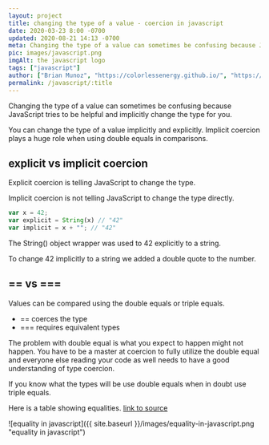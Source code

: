 ```yaml
---
layout: project
title: changing the type of a value - coercion in javascript
date: 2020-03-23 8:00 -0700
updated: 2020-08-21 14:13 -0700
meta: Changing the type of a value can sometimes be confusing because JavaScript tries to be helpful and implicitly change the type for you.
pic: images/javascript.png
imgAlt: the javascript logo
tags: ["javascript"]
author: ["Brian Munoz", "https://colorlessenergy.github.io/", "https://github.com/colorlessenergy"]
permalink: /javascript/:title
---
```


Changing the type of a value can sometimes be confusing because JavaScript tries to be helpful and implicitly change the type for you.

You can change the type of a value implicitly and explicitly. Implicit coercion plays a huge role when using double equals in comparisons.

## explicit vs implicit coercion

Explicit coercion is telling JavaScript to change the type.

Implicit coercion is not telling JavaScript to change the type directly.

```javascript
var x = 42;
var explicit = String(x) // "42"
var implicit = x + ""; // "42"
```

The <span class="highlight__code">String()</span> object wrapper was used to 42 explicitly to a string.

To change 42 implicitly to a string we added a double quote to the number. 

## == vs ===

Values can be compared using the double equals or triple equals.

* == coerces the type
* === requires equivalent types

The problem with double equal is what you expect to happen might not happen. You have to be a master at coercion to fully utilize the double equal and everyone else reading your code as well needs to have a good understanding of type coercion. 

If you know what the types will be use double equals when in doubt use triple equals.

Here is a table showing equalities. [link to source](https://dorey.github.io/JavaScript-Equality-Table/unified/)

![equality in javascript]({{ site.baseurl }}/images/equality-in-javascript.png "equality in javascript")
